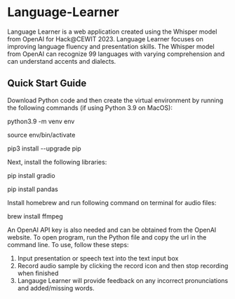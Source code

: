 # Language-Learner
Language Learner is a web application created using the Whisper model from OpenAI for Hack@CEWIT 2023.
Language Learner focuses on improving language fluency and presentation skills.
The Whisper model from OpenAI can recognize 99 languages with varying comprehension and can understand accents and dialects.

## Quick Start Guide
Download Python code and then create the virtual environment by running the following commands (if using Python 3.9 on MacOS):

python3.9 -m venv env

source env/bin/activate

pip3 install --upgrade pip

Next, install the following libraries:

pip install gradio

pip install pandas

Install homebrew and run following command on terminal for audio files:

brew install ffmpeg

An OpenAI API key is also needed and can be obtained from the OpenAI website. To open program, run the Python file and copy the url in the command line.
To use, follow these steps:

1. Input presentation or speech text into the text input box
2. Record audio sample by clicking the record icon and then stop recording when finished
3. Langauge Learner will provide feedback on any incorrect pronunciations and added/missing words.
